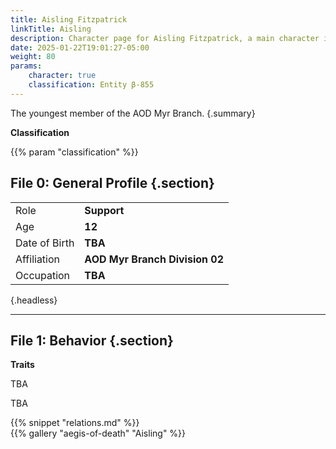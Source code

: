 ```yaml
---
title: Aisling Fitzpatrick
linkTitle: Aisling
description: Character page for Aisling Fitzpatrick, a main character in Aegis of Death.
date: 2025-01-22T19:01:27-05:00
weight: 80
params:
    character: true
    classification: Entity β-855
---
```


The youngest member of the AOD Myr Branch.
{.summary}

<!--more-->

<section class="info">

**Classification**

{{% param "classification" %}}

## File 0: General Profile {.section}

|               |                          |
| ------------- | ------------------------ |
| Role          | **Support**       |
| Age           | **12**                   |
| Date of Birth | **TBA**        |
| Affiliation   | **AOD Myr Branch Division 02** |
| Occupation    | **TBA**            |
{.headless}

***

## File 1: Behavior {.section}

**Traits**

TBA

</section>
<section class="history">

TBA

</section>
<section class="relations">
{{% snippet "relations.md" %}}
</section>
<section class="gallery">
{{% gallery "aegis-of-death" "Aisling" %}}
</section>
<section class="extra">

</section>
